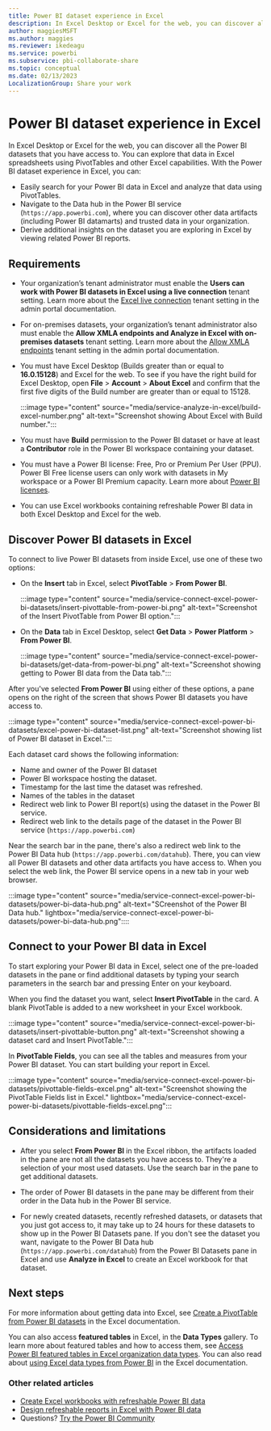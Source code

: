 ```yaml
---
title: Power BI dataset experience in Excel 
description: In Excel Desktop or Excel for the web, you can discover all the Power BI datasets that you have access to. You can explore that data in Excel spreadsheets using PivotTables and other Excel capabilities.
author: maggiesMSFT
ms.author: maggies
ms.reviewer: ikedeagu
ms.service: powerbi
ms.subservice: pbi-collaborate-share
ms.topic: conceptual
ms.date: 02/13/2023
LocalizationGroup: Share your work
---
```

# Power BI dataset experience in Excel

In Excel Desktop or Excel for the web, you can discover all the Power BI datasets that you have access to. You can explore that data in Excel spreadsheets using PivotTables and other Excel capabilities. With the Power BI dataset experience in Excel, you can:  

- Easily search for your Power BI data in Excel and analyze that data using PivotTables.
- Navigate to the Data hub in the Power BI service (`https://app.powerbi.com`), where you can discover other data artifacts (including Power BI datamarts) and trusted data in your organization.
- Derive additional insights on the dataset you are exploring in Excel by viewing related Power BI reports.

## Requirements 

- Your organization’s tenant administrator must enable the **Users can work with Power BI datasets in Excel using a live connection** tenant setting. Learn more about the [Excel live connection](../admin/service-admin-portal-export-sharing.md#users-can-work-with-power-bi-datasets-in-excel-using-a-live-connection) tenant setting in the admin portal documentation.
- For on-premises datasets, your organization’s tenant administrator also must enable the **Allow XMLA endpoints and Analyze in Excel with on-premises datasets** tenant setting. Learn more about the [Allow XMLA endpoints](../admin/service-admin-portal-integration.md#allow-xmla-endpoints-and-analyze-in-excel-with-on-premises-datasets) tenant setting in the admin portal documentation.
- You must have Excel Desktop (Builds greater than or equal to **16.0.15128**) and Excel for the web. To see if you have the right build for Excel Desktop, open **File** > **Account** > **About Excel** and confirm that the first five digits of the Build number are greater than or equal to 15128.

    :::image type="content" source="media/service-analyze-in-excel/build-excel-number.png" alt-text="Screenshot showing About Excel with Build number.":::

- You must have **Build** permission to the Power BI dataset or have at least a **Contributor** role in the Power BI workspace containing your dataset.
- You must have a Power BI license: Free, Pro or Premium Per User (PPU). Power BI Free license users can only work with datasets in My workspace or a Power BI Premium capacity. Learn more about [Power BI licenses](../fundamentals/service-features-license-type.md).
- You can use Excel workbooks containing refreshable Power BI data in both Excel Desktop and Excel for the web.

## Discover Power BI datasets in Excel

To connect to live Power BI datasets from inside Excel, use one of these two options: 

- On the **Insert** tab in Excel, select **PivotTable** > **From Power BI**. 

    :::image type="content" source="media/service-connect-excel-power-bi-datasets/insert-pivottable-from-power-bi.png" alt-text="Screenshot of the Insert PivotTable from Power BI option.":::

- On the **Data** tab in Excel Desktop, select **Get Data** > **Power Platform** > **From Power BI**.

    :::image type="content" source="media/service-connect-excel-power-bi-datasets/get-data-from-power-bi.png" alt-text="Screenshot showing getting to Power BI data from the Data tab.":::

After you've selected **From Power BI** using either of these options, a pane opens on the right of the screen that shows Power BI datasets you have access to.

:::image type="content" source="media/service-connect-excel-power-bi-datasets/excel-power-bi-dataset-list.png" alt-text="Screenshot showing list of Power BI dataset in Excel.":::

Each dataset card shows the following information:

- Name and owner of the Power BI dataset 
- Power BI workspace hosting the dataset. 
- Timestamp for the last time the dataset was refreshed. 
- Names of the tables in the dataset 
- Redirect web link to Power BI report(s) using the dataset in the Power BI service.  
- Redirect web link to the details page of the dataset in the Power BI service (`https://app.powerbi.com`) 

Near the search bar in the pane, there's also a redirect web link to the Power BI Data hub (`https://app.powerbi.com/datahub`). There, you can view all Power BI datasets and other data artifacts you have access to. When you select the web link, the Power BI service opens in a new tab in your web browser.

:::image type="content" source="media/service-connect-excel-power-bi-datasets/power-bi-data-hub.png" alt-text="SCreenshot of the Power BI Data hub." lightbox="media/service-connect-excel-power-bi-datasets/power-bi-data-hub.png"::::

## Connect to your Power BI data in Excel 

To start exploring your Power BI data in Excel, select one of the pre-loaded datasets in the pane or find additional datasets by typing your search parameters in the search bar and pressing Enter on your keyboard.

When you find the dataset you want, select **Insert PivotTable** in the card. A blank PivotTable is added to a new worksheet in your Excel workbook.

:::image type="content" source="media/service-connect-excel-power-bi-datasets/insert-pivottable-button.png" alt-text="Screenshot showing a dataset card and Insert PivotTable.":::

In **PivotTable Fields**, you can see all the tables and measures from your Power BI dataset. You can start building your report in Excel.

:::image type="content" source="media/service-connect-excel-power-bi-datasets/pivottable-fields-excel.png" alt-text="Screenshot showing the PivotTable Fields list in Excel." lightbox="media/service-connect-excel-power-bi-datasets/pivottable-fields-excel.png":::

## Considerations and limitations 

- After you select **From Power BI** in the Excel ribbon, the artifacts loaded in the pane are not all the datasets you have access to. They're a selection of your most used datasets. Use the search bar in the pane to get additional datasets.

- The order of Power BI datasets in the pane may be different from their order in the Data hub in the Power BI service.

- For newly created datasets, recently refreshed datasets, or datasets that you just got access to, it may take up to 24 hours for these datasets to show up in the Power BI Datasets pane. If you don't see the dataset you want, navigate to the Power BI Data hub (`https://app.powerbi.com/datahub`) from the Power BI Datasets pane in Excel and use **Analyze in Excel** to create an Excel workbook for that dataset.

## Next steps

For more information about getting data into Excel, see [Create a PivotTable from Power BI datasets](https://support.office.com/article/31444a04-9c38-4dd7-9a45-22848c666884) in the Excel documentation.

You can also access **featured tables** in Excel, in the **Data Types** gallery. To learn more about featured tables and how to access them, see [Access Power BI featured tables in Excel organization data types](service-excel-featured-tables.md). You can also read about [using Excel data types from Power BI](https://support.office.com/article/use-excel-data-types-from-power-bi-preview-cd8938ce-f963-444d-b82a-7140848241e9) in the Excel documentation.

### Other related articles

- [Create Excel workbooks with refreshable Power BI data](service-analyze-in-excel.md)
- [Design refreshable reports in Excel with Power BI data](service-analyze-power-bi-datasets-excel.md)
- Questions? [Try the Power BI Community](https://community.powerbi.com/)
